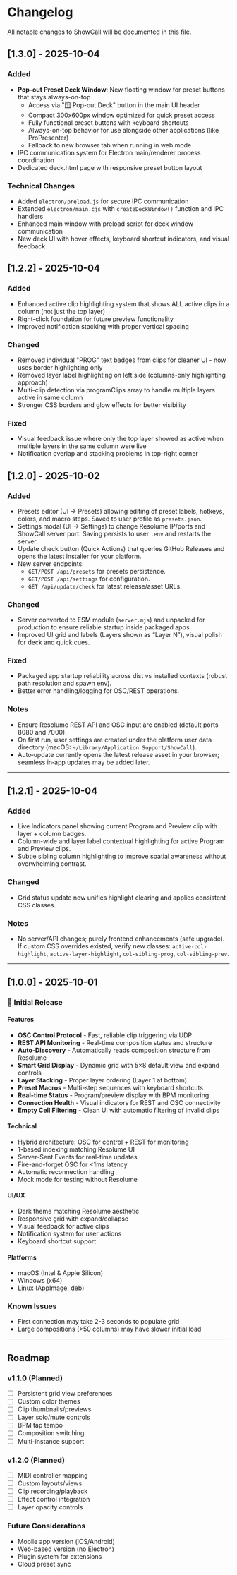 # Changelog

All notable changes to ShowCall will be documented in this file.

## [1.3.0] - 2025-10-04

### Added
- **Pop-out Preset Deck Window**: New floating window for preset buttons that stays always-on-top
  - Access via "🪟 Pop-out Deck" button in the main UI header
  - Compact 300x600px window optimized for quick preset access
  - Fully functional preset buttons with keyboard shortcuts
  - Always-on-top behavior for use alongside other applications (like ProPresenter)
  - Fallback to new browser tab when running in web mode
- IPC communication system for Electron main/renderer process coordination
- Dedicated deck.html page with responsive preset button layout

### Technical Changes
- Added `electron/preload.js` for secure IPC communication
- Extended `electron/main.cjs` with `createDeckWindow()` function and IPC handlers
- Enhanced main window with preload script for deck window communication
- New deck UI with hover effects, keyboard shortcut indicators, and visual feedback

## [1.2.2] - 2025-10-04

### Added
- Enhanced active clip highlighting system that shows ALL active clips in a column (not just the top layer)
- Right-click foundation for future preview functionality
- Improved notification stacking with proper vertical spacing

### Changed
- Removed individual "PROG" text badges from clips for cleaner UI - now uses border highlighting only
- Removed layer label highlighting on left side (columns-only highlighting approach)
- Multi-clip detection via programClips array to handle multiple layers active in same column
- Stronger CSS borders and glow effects for better visibility

### Fixed
- Visual feedback issue where only the top layer showed as active when multiple layers in the same column were live
- Notification overlap and stacking problems in top-right corner

## [1.2.0] - 2025-10-02

### Added
- Presets editor (UI → Presets) allowing editing of preset labels, hotkeys, colors, and macro steps. Saved to user profile as `presets.json`.
- Settings modal (UI → Settings) to change Resolume IP/ports and ShowCall server port. Saving persists to user `.env` and restarts the server.
- Update check button (Quick Actions) that queries GitHub Releases and opens the latest installer for your platform.
- New server endpoints:
	- `GET/POST /api/presets` for presets persistence.
	- `GET/POST /api/settings` for configuration.
	- `GET /api/update/check` for latest release/asset URLs.

### Changed
- Server converted to ESM module (`server.mjs`) and unpacked for production to ensure reliable startup inside packaged apps.
- Improved UI grid and labels (Layers shown as “Layer N”), visual polish for deck and quick cues.

### Fixed
- Packaged app startup reliability across dist vs installed contexts (robust path resolution and spawn env).
- Better error handling/logging for OSC/REST operations.

### Notes
- Ensure Resolume REST API and OSC input are enabled (default ports 8080 and 7000).
- On first run, user settings are created under the platform user data directory (macOS: `~/Library/Application Support/ShowCall`).
- Auto‑update currently opens the latest release asset in your browser; seamless in‑app updates may be added later.

---

## [1.2.1] - 2025-10-04

### Added
- Live Indicators panel showing current Program and Preview clip with layer + column badges.
- Column-wide and layer label contextual highlighting for active Program and Preview clips.
- Subtle sibling column highlighting to improve spatial awareness without overwhelming contrast.

### Changed
- Grid status update now unifies highlight clearing and applies consistent CSS classes.

### Notes
- No server/API changes; purely frontend enhancements (safe upgrade). If custom CSS overrides existed, verify new classes: `active-col-highlight`, `active-layer-highlight`, `col-sibling-prog`, `col-sibling-prev`.

---

## [1.0.0] - 2025-10-01

### 🎉 Initial Release

#### Features
- **OSC Control Protocol** - Fast, reliable clip triggering via UDP
- **REST API Monitoring** - Real-time composition status and structure
- **Auto-Discovery** - Automatically reads composition structure from Resolume
- **Smart Grid Display** - Dynamic grid with 5×8 default view and expand controls
- **Layer Stacking** - Proper layer ordering (Layer 1 at bottom)
- **Preset Macros** - Multi-step sequences with keyboard shortcuts
- **Real-time Status** - Program/preview display with BPM monitoring
- **Connection Health** - Visual indicators for REST and OSC connectivity
- **Empty Cell Filtering** - Clean UI with automatic filtering of invalid clips

#### Technical
- Hybrid architecture: OSC for control + REST for monitoring
- 1-based indexing matching Resolume UI
- Server-Sent Events for real-time updates
- Fire-and-forget OSC for <1ms latency
- Automatic reconnection handling
- Mock mode for testing without Resolume

#### UI/UX
- Dark theme matching Resolume aesthetic
- Responsive grid with expand/collapse
- Visual feedback for active clips
- Notification system for user actions
- Keyboard shortcut support

#### Platforms
- macOS (Intel & Apple Silicon)
- Windows (x64)
- Linux (AppImage, deb)

### Known Issues
- First connection may take 2-3 seconds to populate grid
- Large compositions (>50 columns) may have slower initial load

---

## Roadmap

### v1.1.0 (Planned)
- [ ] Persistent grid view preferences
- [ ] Custom color themes
- [ ] Clip thumbnails/previews
- [ ] Layer solo/mute controls
- [ ] BPM tap tempo
- [ ] Composition switching
- [ ] Multi-instance support

### v1.2.0 (Planned)
- [ ] MIDI controller mapping
- [ ] Custom layouts/views
- [ ] Clip recording/playback
- [ ] Effect control integration
- [ ] Layer opacity controls

### Future Considerations
- Mobile app version (iOS/Android)
- Web-based version (no Electron)
- Plugin system for extensions
- Cloud preset sync
